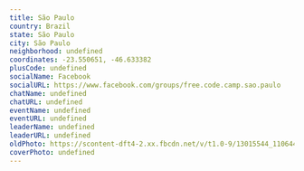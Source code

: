 ```yaml
---
title: São Paulo
country: Brazil
state: São Paulo
city: São Paulo
neighborhood: undefined
coordinates: -23.550651, -46.633382
plusCode: undefined
socialName: Facebook
socialURL: https://www.facebook.com/groups/free.code.camp.sao.paulo
chatName: undefined
chatURL: undefined
eventName: undefined
eventURL: undefined
leaderName: undefined
leaderURL: undefined
oldPhoto: https://scontent-dft4-2.xx.fbcdn.net/v/t1.0-9/13015544_1106441466045081_7149080490756959995_n.jpg?oh=81c7ef77af84953a2918e37b319b6a7c&oe=595E33D9
coverPhoto: undefined
---
```

